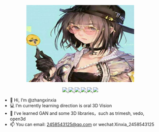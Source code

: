 <div align="center" ><img style="width:350px; height:250px;" src="https://github.com/Zhangxx-NaMuu/Zhangxx-NaMuu/blob/main/img/girls.jpg"></div>
<p align="center">
<a href="https://www.python.org/">
  <img src="https://img.shields.io/badge/python-153500?style=flat-square&logo=python">
 </a>
<a href="https://pytorch.org/">
  <img src="https://img.shields.io/badge/pytorch-006400?style=flat-square&logo=pytorch">
 </a>
<a href="https://www.jetbrains.com/pycharm/">
  <img src="https://img.shields.io/badge/Pycharm-black?style=flat-square&logo=pycharm">
 </a>
<a href="https://trimsh.org/">
  <img src="https://img.shields.io/badge/trimesh-blue?logo=t&logoColor=white">
 </a>
 <a href="https://vedo.embl.es/autodocs/content/vedo/vedo.html">
  <img src="https://img.shields.io/badge/vedo-green?logo=v&logoColor=white">
 </a>
 <a href="http://www.open3d.org/docs/release/tutorial/geometry/index.html">
  <img src="https://img.shields.io/badge/open3d-red?logo=&logoColor=white">
 </a>


 </p>

- 👋 Hi, I’m @zhangxinxia
- 💻 I’m currently learning direction is oral 3D Vision
- 🌱 I’ve learned GAN and some 3D libraries，such as trimesh, vedo, open3d
- 📫 You can email: 2458543125@qq.com or wechat:Xinxia_2458543125



<!--
**Zhangxx-NaMuu/Zhangxx-NaMuu** is a ✨ _special_ ✨ repository because its `README.md` (this file) appears on your GitHub profile.

Here are some ideas to get you started:
-->
